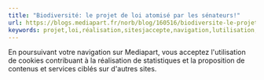 ```yaml
---
title: "Biodiversité: le projet de loi atomisé par les sénateurs!"
url: https://blogs.mediapart.fr/norb/blog/160516/biodiversite-le-projet-de-loi-atomise-par-les-senateurs
keywords: projet,loi,réalisation,sitesjaccepte,navigation,lutilisation,biodiversité,atomisé,proposition,poursuivant,sénateurs,services,statistiques,mediapart,paramètre
---
```

En poursuivant votre navigation sur Mediapart, vous acceptez l'utilisation de cookies contribuant à la réalisation de statistiques et la proposition de contenus et services ciblés sur d\'autres sites.
